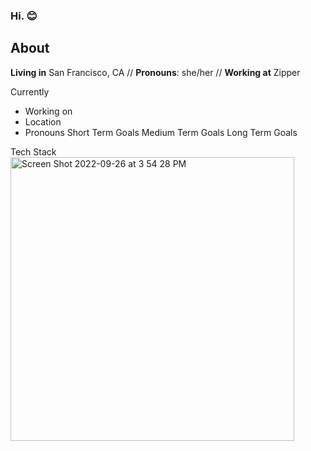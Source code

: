 ### Hi. 😊 

## About
**Living in** San Francisco, CA // **Pronouns**: she/her // **Working at** Zipper


Currently
- Working on
- Location
- Pronouns
Short Term Goals
Medium Term Goals
Long Term Goals

Tech Stack<img width="454" alt="Screen Shot 2022-09-26 at 3 54 28 PM" src="https://user-images.githubusercontent.com/102175979/192410418-2b129fb6-0ef0-45cf-9073-9c302154b477.png">




<!--
**acameron724/acameron724** is a ✨ _special_ ✨ repository because its `README.md` (this file) appears on your GitHub profile.

Here are some ideas to get you started:

- 🔭 I’m currently working on ...
- 🌱 I’m currently learning ...
- 👯 I’m looking to collaborate on ...
- 🤔 I’m looking for help with ...
- 💬 Ask me about ...
- 📫 How to reach me: ...
- 😄 Pronouns: ...
- ⚡ Fun fact: ...
-->
